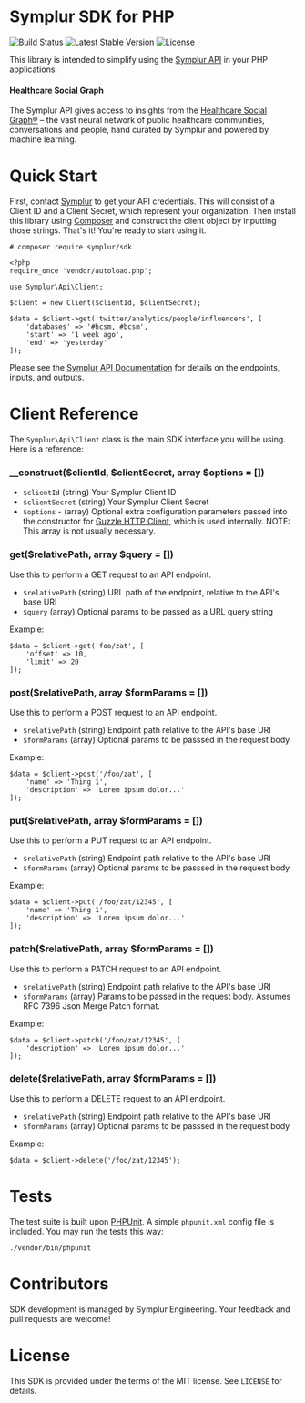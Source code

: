 # Symplur SDK for PHP

[![Build Status](https://travis-ci.org/symplur/sdk-php.svg?branch=master)](https://travis-ci.org/symplur/sdk-php)
[![Latest Stable Version](https://poser.pugx.org/symplur/sdk/v/stable)](https://packagist.org/packages/symplur/sdk)
[![License](https://poser.pugx.org/symplur/sdk/license)](https://packagist.org/packages/symplur/sdk)

This library is intended to simplify using the [Symplur API](https://www.symplur.com/product/symplur-api/) in your PHP applications.

#### Healthcare Social Graph

The Symplur API gives access to insights from the [Healthcare Social Graph®](https://www.symplur.com/technology/healthcare-social-graph/) – the vast neural network of public healthcare communities, conversations and people, hand curated by Symplur and powered by machine learning.

# Quick Start

First, contact [ Symplur](https://www.symplur.com/contact/) to get your API credentials. This will consist of a Client ID and a Client Secret, which represent your organization. Then install this library using [Composer](https://getcomposer.org/) and construct the client object by inputting those strings. That's it! You're ready to start using it.

```
# composer require symplur/sdk
```

```
<?php
require_once 'vendor/autoload.php';

use Symplur\Api\Client;

$client = new Client($clientId, $clientSecret);

$data = $client->get('twitter/analytics/people/influencers', [
    'databases' => '#hcsm, #bcsm',
    'start' => '1 week ago',
    'end' => 'yesterday'
]);
```

Please see the [Symplur API Documentation](https://api.symplur.com/v1/docs) for details on the endpoints, inputs, and outputs.

# Client Reference

The `Symplur\Api\Client` class is the main SDK interface you will be using. Here is a reference:

### \_\_construct($clientId, $clientSecret, array $options = [])

*   `$clientId` (string) Your Symplur Client ID
*   `$clientSecret` (string) Your Symplur Client Secret
*   `$options` - (array) Optional extra configuration parameters passed into the constructor for [Guzzle HTTP Client](http://guzzlephp.org/), which is used internally. NOTE: This array is not usually necessary.

### get($relativePath, array $query = [])

Use this to perform a GET request to an API endpoint.

*   `$relativePath` (string) URL path of the endpoint, relative to the API's base URI
*   `$query` (array) Optional params to be passed as a URL query string

Example:

```
$data = $client->get('foo/zat', [
	'offset' => 10,
	'limit' => 20
]);
```

### post($relativePath, array $formParams = [])

Use this to perform a POST request to an API endpoint.

*   `$relativePath` (string) Endpoint path relative to the API's base URI
*   `$formParams` (array) Optional params to be passsed in the request body

Example:

```
$data = $client->post('/foo/zat', [
	'name' => 'Thing 1',
	'description' => 'Lorem ipsum dolor...'
]);
```

### put($relativePath, array $formParams = [])

Use this to perform a PUT request to an API endpoint.

*   `$relativePath` (string) Endpoint path relative to the API's base URI
*   `$formParams` (array) Optional params to be passsed in the request body

Example:

```
$data = $client->put('/foo/zat/12345', [
	'name' => 'Thing 1',
	'description' => 'Lorem ipsum dolor...'
]);
```

### patch($relativePath, array $formParams = [])

Use this to perform a PATCH request to an API endpoint.

*   `$relativePath` (string) Endpoint path relative to the API's base URI
*   `$formParams` (array) Params to be passed in the request body. Assumes RFC 7396 Json Merge Patch format.

Example:

```
$data = $client->patch('/foo/zat/12345', [
	'description' => 'Lorem ipsum dolor...'
]);
```

### delete($relativePath, array $formParams = [])

Use this to perform a DELETE request to an API endpoint.

*   `$relativePath` (string) Endpoint path relative to the API's base URI
*   `$formParams` (array) Optional params to be passsed in the request body

Example:

```
$data = $client->delete('/foo/zat/12345');
```

# Tests

The test suite is built upon [PHPUnit](https://phpunit.de/).
A simple `phpunit.xml` config file is included. You may run the tests this way:

```
./vendor/bin/phpunit
```

# Contributors

SDK development is managed by Symplur Engineering. Your feedback and pull requests are welcome!

# License

This SDK is provided under the terms of the MIT license. See `LICENSE` for details.
